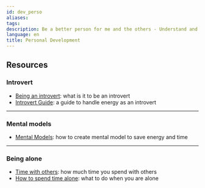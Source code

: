 ```yaml
---
id: dev_perso
aliases: 
tags: 
description: Be a better person for me and the others - Understand and progress
language: en
title: Personal Development
---
```


## Resources

### Introvert

- [Being an introvert](https://belleame.bearblog.dev/being-an-introvert/): what is it to be an introvert
- [Introvert Guide](https://ashleyjanssen.com/the-introverts-guide-to-increasing-energy/): a guide to handle energy as an introvert

---

### Mental models

- [Mental Models](https://durmonski.com/self-improvement/how-to-use-mental-models/): how to create mental model to save energy and time

---

### Being alone

 - [Time with others](https://ourworldindata.org/time-with-others-lifetime): how much time you spend with others
 - [How to spend time alone](https://www.themarginalian.org/2014/10/24/how-to-do-nothing-with-nobody-all-alone-by-yourself/): what to do when you are alone




